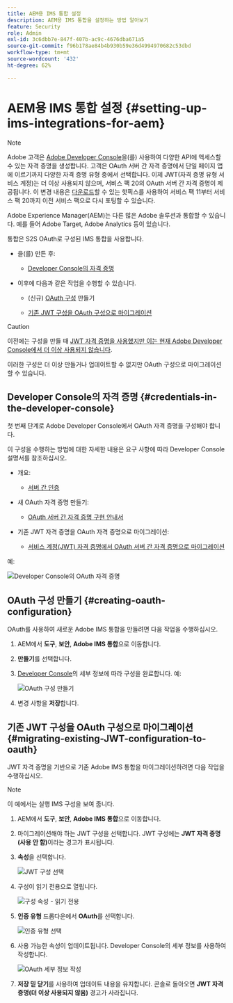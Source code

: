```yaml
---
title: AEM용 IMS 통합 설정
description: AEM용 IMS 통합을 설정하는 방법 알아보기
feature: Security
role: Admin
exl-id: 3c6dbb7e-847f-407b-ac9c-4676dba671a5
source-git-commit: f96b178ae84b4b930b59e36d4994970682c53dbd
workflow-type: tm+mt
source-wordcount: '432'
ht-degree: 62%

---
```


# AEM용 IMS 통합 설정 {#setting-up-ims-integrations-for-aem}


>[!NOTE]
>
>Adobe 고객은 [Adobe Developer Console](https://developer.adobe.com/console)을(를) 사용하여 다양한 API에 액세스할 수 있는 자격 증명을 생성합니다. 고객은 OAuth 서버 간 자격 증명에서 단일 페이지 앱에 이르기까지 다양한 자격 증명 유형 중에서 선택합니다. 이제 JWT(자격 증명 유형 서비스 계정)는 더 이상 사용되지 않으며, 서비스 팩 20의 OAuth 서버 간 자격 증명이 제공됩니다. 이 변경 내용은 [다운로드](https://experience.adobe.com/#/downloads/content/software-distribution/en/aem.html?package=/content/software-distribution/en/details.html/content/dam/aem/public/adobe/packages/cq650/hotfix/ims-jwt-compatibility-package-6.5-1.0.zip)할 수 있는 핫픽스를 사용하여 서비스 팩 11부터 서비스 팩 20까지 이전 서비스 팩으로 다시 포팅할 수 있습니다.

Adobe Experience Manager(AEM)는 다른 많은 Adobe 솔루션과 통합할 수 있습니다. 예를 들어 Adobe Target, Adobe Analytics 등이 있습니다.

통합은 S2S OAuth로 구성된 IMS 통합을 사용합니다.

* 을(를) 만든 후:

   * [Developer Console의 자격 증명](#credentials-in-the-developer-console)

* 이후에 다음과 같은 작업을 수행할 수 있습니다.

   * (신규) [OAuth 구성](#creating-oauth-configuration) 만들기

   * [기존 JWT 구성을 OAuth 구성으로 마이그레이션](#migrating-existing-JWT-configuration-to-oauth)

>[!CAUTION]
>
>이전에는 구성을 만들 때 [JWT 자격 증명을 사용했지만 이는 현재 Adobe Developer Console에서 더 이상 사용되지 않습니다](/help/sites-administering/jwt-credentials-deprecation-in-adobe-developer-console.md).
>
>이러한 구성은 더 이상 만들거나 업데이트할 수 없지만 OAuth 구성으로 마이그레이션할 수 있습니다.

## Developer Console의 자격 증명 {#credentials-in-the-developer-console}

첫 번째 단계로 Adobe Developer Console에서 OAuth 자격 증명을 구성해야 합니다.

이 구성을 수행하는 방법에 대한 자세한 내용은 요구 사항에 따라 Developer Console 설명서를 참조하십시오.

* 개요:

   * [서버 간 인증](https://developer.adobe.com/developer-console/docs/guides/authentication/ServerToServerAuthentication/)

* 새 OAuth 자격 증명 만들기:

   * [OAuth 서버 간 자격 증명 구현 안내서](https://developer.adobe.com/developer-console/docs/guides/authentication/ServerToServerAuthentication/implementation)

* 기존 JWT 자격 증명을 OAuth 자격 증명으로 마이그레이션:

   * [서비스 계정(JWT) 자격 증명에서 OAuth 서버 간 자격 증명으로 마이그레이션](https://developer.adobe.com/developer-console/docs/guides/authentication/ServerToServerAuthentication/migration)

예:

![Developer Console의 OAuth 자격 증명](assets/ims-configuration-developer-console.png)

## OAuth 구성 만들기 {#creating-oauth-configuration}

OAuth를 사용하여 새로운 Adobe IMS 통합을 만들려면 다음 작업을 수행하십시오.

1. AEM에서 **도구**, **보안**, **Adobe IMS 통합**&#x200B;으로 이동합니다.

1. **만들기**&#x200B;를 선택합니다.

1. [Developer Console](https://developer.adobe.com/developer-console/docs/guides/authentication/ServerToServerAuthentication/implementation)의 세부 정보에 따라 구성을 완료합니다. 예:

   ![OAuth 구성 만들기](assets/ims-create-oauth-configuration.png)

1. 변경 사항을 **저장**&#x200B;합니다.

## 기존 JWT 구성을 OAuth 구성으로 마이그레이션 {#migrating-existing-JWT-configuration-to-oauth}

JWT 자격 증명을 기반으로 기존 Adobe IMS 통합을 마이그레이션하려면 다음 작업을 수행하십시오.

>[!NOTE]
>
>이 예에서는 실행 IMS 구성을 보여 줍니다.

1. AEM에서 **도구**, **보안**, **Adobe IMS 통합**&#x200B;으로 이동합니다.

1. 마이그레이션해야 하는 JWT 구성을 선택합니다. JWT 구성에는 **JWT 자격 증명(사용 안 함)**&#x200B;이라는 경고가 표시됩니다.

1. **속성**&#x200B;을 선택합니다.

   ![JWT 구성 선택](assets/ims-migrate-jwt-select-configuration.png)

1. 구성이 읽기 전용으로 열립니다.

   ![구성 속성 - 읽기 전용](assets/ims-migrate-jwt-properties-read-only.png)

1. **인증 유형** 드롭다운에서 **OAuth**&#x200B;를 선택합니다.

   ![인증 유형 선택](assets/ims-migrate-jwt-authentication-type.png)

1. 사용 가능한 속성이 업데이트됩니다. Developer Console의 세부 정보를 사용하여 작성합니다.

   ![OAuth 세부 정보 작성](assets/ims-migrate-jwt-complete-oauth-details.png)

1. **저장 믿 닫기**를 사용하여 업데이트 내용을 유지합니다.
콘솔로 돌아오면 **JWT 자격 증명(더 이상 사용되지 않음)** 경고가 사라집니다.
